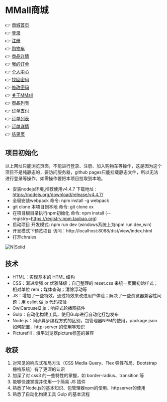 # MMall商城

👉 [商城首页](https://chasen8.github.io/MMall/dist/view/index.html)<br>
👉 [登录](https://chasen8.github.io/MMall/dist/view/user-login.html)<br>
👉 [注册](https://chasen8.github.io/MMall/dist/view/user-register.html)<br>
👉 [购物车](https://chasen8.github.io/MMall/dist/view/cart.html)<br>
👉 [商品详情](https://chasen8.github.io/MMall/dist/view/detail.html)<br>
👉 [我的订单](https://chasen8.github.io/MMall/dist/view/order-list.html)<br>
👉 [个人中心](https://chasen8.github.io/MMall/dist/view/user-center.html)<br>
👉 [找回密码](https://chasen8.github.io/MMall/dist/view/user-pass-reset.html)<br>
👉 [修改密码](https://chasen8.github.io/MMall/dist/view/user-pass-update.html)<br>
👉 [关于MMall](https://chasen8.github.io/MMall/dist/view/about.html)<br>
👉 [商品列表](https://chasen8.github.io/MMall/dist/view/list.html?keyword=%E6%89%8B%E6%9C%BA)<br>
👉 [订单支付](https://chasen8.github.io/MMall/dist/view/payment.html)<br>
👉 [订单列表](https://chasen8.github.io/MMall/dist/view/order-list.html)<br>
👉 [订单详情](https://chasen8.github.io/MMall/dist/view/order-detail.html)<br>
👉 [结果页](https://chasen8.github.io/MMall/dist/view/result.html)<br>

## 项目初始化
以上网址只能浏览页面，不能进行登录、注册、加入购物车等操作，这是因为这个项目不是纯静态的，要访问服务器，github pages只能挂载静态文件，所以无法进行登录等操作。如需操作要把本项目拉取到本地。

- 安装nodejs环境,推荐使用v4.4.7
下载地址 : https://nodejs.org/download/release/v4.4.7/
- 全局安装webpack
命令: npm install -g webpack
- git clone 本项目到本地
命令: git clone xx
- 在项目根目录执行npm初始化
命令: npm install (--registry=https://registry.npm.taobao.org)
- 启动项目
开发模式: npm run dev (windows系统上为npm run dev_win)
- 开发模式下预览项目
访问：http://localhost:8088/dist/view/index.html
- 打开chrales




![N|Solid](http://m.qpic.cn/psb?/V14DPIsG3ADUGY/idA2DrttqUhiL7hCcPssoKmo7I5u8UigTb0b.QtPfNU!/b/dPMAAAAAAAAA&bo=1QSAAgAAAAADB3E!&rf=viewer_4)

## 技术

- HTML：实现基本的 HTML 结构
- CSS：渐进增强 or 优雅降级；自己整理的 reset.css 来统一页面初始样式；相对单位 rem；媒体查询；清除浮动等
- JS：增加了一些特效，通过特效来改进用户体验；解决了一些浏览器兼容性问题；用 eslint 做 js 代码校验
- OwlCarousel2.js：响应式轮播图插件
- Gulp：自动化构建工具，使用Gulp进行自动化打包发布
- Node.js：同步异步编程方式的区别，包管理器NPM的使用，package.json 如何配置，http-server 的使用等知识
- Picturefill：填平浏览器picture标签的兼容




## 收获

1. 对常见的响应式布局方法（CSS Media Query、Flex 弹性布局、Bootstrap 栅格系统）有了更深的认识
2. 加深了对 css3 的一些特性的掌握，如 border-radius、transition 等
3. 能够快速掌握并使用一个简易 JS 插件
4. 熟悉了Node.js的基本知识、包管理器npm的使用、httpserver的使用
5. 熟悉了自动化构建工具 Gulp 的基本流程
